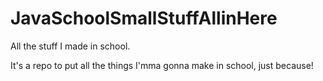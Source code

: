 # JavaSchoolSmallStuffAllinHere
All the stuff I made in school.

It's a repo to put all the things I'mma gonna make in school, just because!
